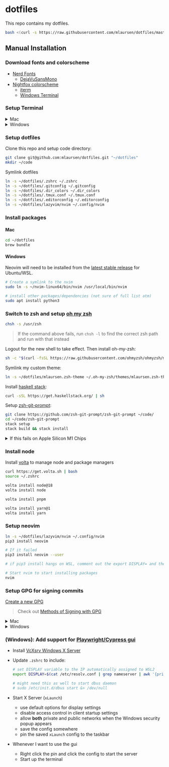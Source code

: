 # dotfiles

This repo contains my dotfiles.

```sh
bash <(curl -s https://raw.githubusercontent.com/mlaursen/dotfiles/master/init.sh)
```

## Manual Installation

### Download fonts and colorscheme

- [Nerd Fonts](https://github.com/ryanoasis/nerd-fonts)
  - [DejaVuSansMono](https://github.com/ryanoasis/nerd-fonts/releases/download/v3.1.1/DejaVuSansMono.zip)
- [Nightfox colorscheme](https://github.com/EdenEast/nightfox.nvim)
  - [iterm](https://github.com/EdenEast/nightfox.nvim/blob/main/extra/nightfox/nightfox.itermcolors)
  - [Windows Terminal](https://github.com/EdenEast/nightfox.nvim/blob/main/extra/nightfox/windows_terminal.json)

### Setup Terminal

<details>
  <summary>Mac</summary>

```sh
/bin/bash -c "$(curl -fsSL https://raw.githubusercontent.com/Homebrew/install/HEAD/install.sh)"
brew install git
brew cask install iterm2
```

Open iterm2

```sh
open ~/Downloads/nightfox.itermcolors
rm ~/Downloads/nightfox.itermcolors
```

Update profile as needed to use font and colorscheme.

</details>

<details>
  <summary>Windows</summary>

- Install Terminal from the App Store
- Install Ubuntu from the App Store
- Start Terminal and create simple `mlaursen` user
- Open the settings (`<ctrl-,>`)
  - Open the `settings.json` file
    - Paste the contents of `windows_terminal.json` into the themes section
  - Update the `Ubuntu` appearance to use font and colorscheme
- Symlink `wslview` to `xdg-open` so that `gx` and `gX` work
  - `sudo ln -s $(which wslview) /usr/local/bin/xdg-open`

</details>

### Setup dotfiles

Clone this repo and setup code directory:

```sh
git clone git@github.com:mlaursen/dotfiles.git "~/dotfiles"
mkdir ~/code
```

Symlink dotfiles

```sh
ln -s ~/dotfiles/.zshrc ~/.zshrc
ln -s ~/dotfiles/.gitconfig ~/.gitconfig
ln -s ~/dotfiles/.dir_colors ~/.dir_colors
ln -s ~/dotfiles/.tmux.conf ~/.tmux.conf
ln -s ~/dotfiles/.editorconfig ~/.editorconfig
ln -s ~/dotfiles/lazyvim/nvim ~/.config/nvim
```

### Install packages

#### Mac

```sh
cd ~/dotfiles
brew bundle
```

#### Windows

Neovim will need to be installed from the
[latest stable release](https://github.com/neovim/neovim/releases/latest) for
Ubuntu/WSL.

```sh
# Create a symlink to the nvim
sudo ln -s ~/nvim-linux64/bin/nvim /usr/local/bin/nvim

# install other packages/dependencies (not sure of full list atm)
sudo apt install python3
```

### Switch to zsh and setup [oh my zsh](https://ohmyz.sh/)

```sh
chsh -s /usr/zsh
```

> If the command above fails, run `chsh -l` to find the correct zsh path and run
> with that instead

Logout for the new shell to take effect. Then install oh-my-zsh:

```sh
sh -c "$(curl -fsSL https://raw.githubusercontent.com/ohmyzsh/ohmyzsh/master/tools/install.sh)"
```

Symlink my custom theme:

```sh
ln -s ~/dotfiles/mlaursen.zsh-theme ~/.oh-my-zsh/themes/mlaursen.zsh-theme
```

Install
[haskell stack](https://docs.haskellstack.org/en/stable/#how-to-install-stack):

```sh
curl -sSL https://get.haskellstack.org/ | sh
```

Setup [zsh-git-prompt](https://github.com/zsh-git-prompt/zsh-git-prompt):

```sh
git clone https://github.com/zsh-git-prompt/zsh-git-prompt ~/code/
cd ~/code/zsh-git-prompt
stack setup
stack build && stack install
```

<details>
  <summary>If this fails on Apple Silicon M1 Chips</summary>

I got it to work by updating the `haskell/stack.yaml` file with:

```diff
diff --git a/haskell/stack.yaml b/haskell/stack.yaml
index 7c9ea71..b4b5a22 100644
--- a/haskell/stack.yaml
+++ b/haskell/stack.yaml
@@ -1,14 +1,18 @@
# For more information, see: https://github.com/commercialhaskell/stack/blob/release/doc/yaml_configuration.md

# Specifies the GHC version and set of packages available (e.g., lts-3.5, nightly-2015-09-21, ghc-7.10.2)
-resolver: lts-5.0
+resolver:
+  compiler: ghc-8.10.7

# Local packages, usually specified by relative directory name
packages:
- '.'

# Packages to be pulled from upstream that are not in the resolver (e.g., acme-missiles-0.3)
-extra-deps: []
+extra-deps:
+  - QuickCheck-2.14.2
+  - random-1.2.1.1
+  - splitmix-0.1.0.4

# Override default flag values for local packages and extra-deps
flags: {}
```

</details>

### Install node

Install [volta](volta.sh) to manage node and package managers

```sh
curl https://get.volta.sh | bash
source ~/.zshrc

volta install node@18
volta install node

volta install pnpm

volta install yarn@1
volta install yarn
```

### Setup neovim

```sh
ln -s ~/dotfiles/lazyvim/nvim ~/.config/nvim
pip3 install neovim

# If it failed
pip3 install neovim --user

# if pip3 install hangs on WSL, comment out the export DISPLAY= and the next line in the .zshrc

# Start nvim to start installing packages
nvim
```

### Setup GPG for signing commits

[Create a new GPG](https://docs.github.com/en/authentication/managing-commit-signature-verification/adding-a-new-gpg-key-to-your-github-account)

> Check out
> [Methods of Signing with GPG](https://gist.github.com/troyfontaine/18c9146295168ee9ca2b30c00bd1b41e)

<details>
  <summary>Mac</summary>

```sh
ln -s ~/dotfiles/install/mac/gpg.conf ~/.gnupg/gpg.conf
ln -s ~/dotfiles/install/mac/gpg-agent.conf ~/.gnupg/gpg-agent.conf
```

</details>

<details>
  <summary>Windows</summary>

- [Create a new GPG](https://docs.github.com/en/authentication/managing-commit-signature-verification/adding-a-new-gpg-key-to-your-github-account)
- Export the GPG key:
  `gpg --armor --export-secret-keys UUID_OF_GPG_KEY > private.cert`
- Copy the `private.cert` to Windows Download folder by navigating to
  `\\wsl$\Ubuntu\eome\mlaursen`
- [Install Kleopatra](https://www.gpg4win.org/)
  - Uncheck everything except for the required one and Kleopatra
- Import the `private.cert` into Kleopatra and then certify the new
  `private.cert`
- Increase the passphrase duration
  - `Ctrl+Shift+,` -> `GnuPG System` -> `Private Keys` -> Update all caches to
    `28800`

```sh
ln -s ~/dotfiles/install/windows/gpg-agent.conf ~/.gnupg/gpg-agent.conf
gpg-connect-agent reloadagent /bye
```

</details>

### (Windows): Add support for [Playwright/Cypress gui](https://wilcovanes.ch/articles/setting-up-the-cypress-gui-in-wsl2-ubuntu-for-windows-10/)

- Install [VcXsrv Windows X Server](https://sourceforge.net/projects/vcxsrv/)
- Update `.zshrc` to include:

  ```sh
  # set DISPLAY variable to the IP automatically assigned to WSL2
  export DISPLAY=$(cat /etc/resolv.conf | grep nameserver | awk '{print $2; exit;}'):0.0

  # might need this as well to start dbus daemon
  # sudo /etc/init.d/dbus start &> /dev/null
  ```

- Start X Server (`xLaunch`)
  - use default options for display settings
  - disable access control in client startup settings
  - allow **both** private and public networks when the Windows security popup
    appears
  - save the config somewhere
  - pin the saved `xLaunch` config to the taskbar
- Whenever I want to use the gui
  - Right click the pin and click the config to start the server
  - Start up the terminal
